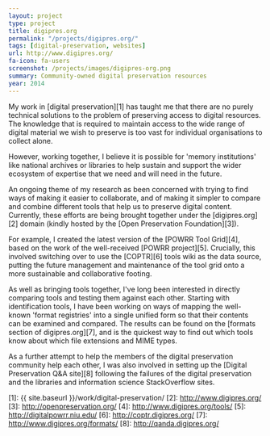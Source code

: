 ```yaml
---
layout: project
type: project
title: digipres.org
permalink: "/projects/digipres.org/"
tags: [digital-preservation, websites]
url: http://www.digipres.org/
fa-icon: fa-users
screenshot: /projects/images/digipres-org.png
summary: Community-owned digital preservation resources
year: 2014
---
```


My work in [digital preservation][1] has taught me that there are no purely technical solutions to the problem of preserving access to digital resources. The knowledge that is required to maintain access to the wide range of digital material we wish to preserve is too vast for individual organisations to collect alone.

However, working together, I believe it is possible for 'memory institutions' like national archives or libraries to help sustain and support the wider ecosystem of expertise that we need and will need in the future.

An ongoing theme of my research as been concerned with trying to find ways of making it easier to collaborate, and of making it simpler to compare and combine different tools that help us to preserve digital content.  Currently, these efforts are being brought together under the [digipres.org][2] domain (kindly hosted by the [Open Preservation Foundation][3]).

For example, I created the latest version of the [POWRR Tool Grid][4], based on the work of the well-received [POWRR project][5]. Crucially, this involved switching over to use the [COPTR][6] tools wiki as the data source, putting the future management and maintenance of the tool grid onto a more sustainable and collaborative footing.

As well as bringing tools together, I've long been interested in directly comparing tools and testing them against each other. Starting with identification tools, I have been working on ways of mapping the well-known 'format registries' into a single unified form so that their contents can be examined and compared. The results can be found on the [formats section of digipres.org][7], and is the quickest way to find out which tools know about which file extensions and MIME types.

As a further attempt to help the members of the digital preservation community help each other, I was also involved in setting up the [Digital Preservation Q&A site][8] following the failures of the digital preservation and the libraries and information science StackOverflow sites.

[1]: {{ site.baseurl }}/work/digital-preservation/ 
[2]: http://www.digipres.org/
[3]: http://openpreservation.org/
[4]: http://www.digipres.org/tools/
[5]: http://digitalpowrr.niu.edu/
[6]: http://coptr.digipres.org/
[7]: http://www.digipres.org/formats/
[8]: http://qanda.digipres.org/

